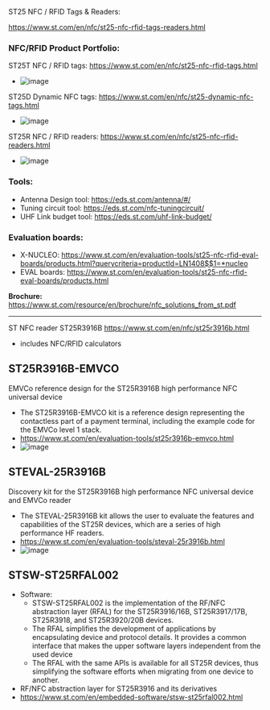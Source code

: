 
ST25 NFC / RFID Tags & Readers:

https://www.st.com/en/nfc/st25-nfc-rfid-tags-readers.html

### NFC/RFID Product Portfolio:
ST25T NFC / RFID tags: https://www.st.com/en/nfc/st25-nfc-rfid-tags.html
- ![image](https://github.com/nmi246/electronics/assets/42329930/6bc64ba0-ce60-4f6b-ae1c-cf2d26df6f8c)

ST25D Dynamic NFC tags: https://www.st.com/en/nfc/st25-dynamic-nfc-tags.html
- ![image](https://github.com/nmi246/electronics/assets/42329930/730a33fe-b9c2-447c-ad20-26c72eae1f85)

ST25R NFC / RFID readers: https://www.st.com/en/nfc/st25-nfc-rfid-readers.html
- ![image](https://github.com/nmi246/electronics/assets/42329930/3fbbdd29-b0d0-487c-8c47-9bad0fdf6032)


### Tools:
- Antenna Design tool: https://eds.st.com/antenna/#/
- Tuning circuit tool: https://eds.st.com/nfc-tuningcircuit/
- UHF Link budget tool: https://eds.st.com/uhf-link-budget/ 


### Evaluation boards:
- X-NUCLEO: https://www.st.com/en/evaluation-tools/st25-nfc-rfid-eval-boards/products.html?querycriteria=productId=LN1408$$1=*nucleo
- EVAL boards: https://www.st.com/en/evaluation-tools/st25-nfc-rfid-eval-boards/products.html

**Brochure:** https://www.st.com/resource/en/brochure/nfc_solutions_from_st.pdf

***************************************************************************************************************************************************
  
  
  
  
ST NFC reader
ST25R3916B
https://www.st.com/en/nfc/st25r3916b.html
- includes NFC/RFID calculators


## ST25R3916B-EMVCO
EMVCo reference design for the ST25R3916B high performance NFC universal device
- The ST25R3916B-EMVCO kit is a reference design representing the contactless part of a payment terminal, including the example code for the EMVCo level 1 stack.
- https://www.st.com/en/evaluation-tools/st25r3916b-emvco.html
- ![image](https://github.com/nmi246/electronics/assets/42329930/5c1d3f26-700b-4da3-940f-8cbc16f068a3)


## STEVAL-25R3916B
Discovery kit for the ST25R3916B high performance NFC universal device and EMVCo reader
- The STEVAL-25R3916B kit allows the user to evaluate the features and capabilities of the ST25R devices, which are a series of high performance HF readers.
- https://www.st.com/en/evaluation-tools/steval-25r3916b.html
- ![image](https://github.com/nmi246/electronics/assets/42329930/505d6f7c-547e-43da-b47d-51da2ea40fd1)


## STSW-ST25RFAL002
- Software:
  - STSW-ST25RFAL002 is the implementation of the RF/NFC abstraction layer (RFAL) for the ST25R3916/16B, ST25R3917/17B, ST25R3918, and ST25R3920/20B devices.
  - The RFAL simplifies the development of applications by encapsulating device and protocol details. It provides a common interface that makes the upper software layers independent from the used device
  - The RFAL with the same APIs is available for all ST25R devices, thus simplifying the software efforts when migrating from one device to another.
- RF/NFC abstraction layer for ST25R3916 and its derivatives
- https://www.st.com/en/embedded-software/stsw-st25rfal002.html
